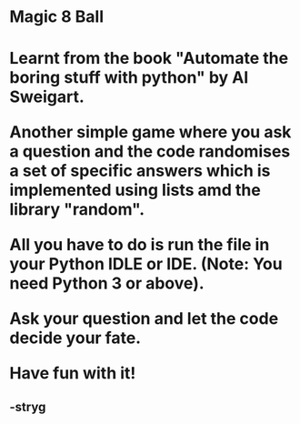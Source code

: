 <h1>Magic 8 Ball<h1>

<p>Learnt from the book "Automate the boring stuff with python" by Al Sweigart.<p>

<p>Another simple game where you ask a question and the code randomises a set of specific answers which is implemented using lists amd the library "random".<p>
<p>All you have to do is run the file in your Python IDLE or IDE. (Note: You need Python 3 or above).<p>
<p>Ask your question and let the code decide your fate.<p>

<p>Have fun with it!<p>
<h2>-stryg<h2>
